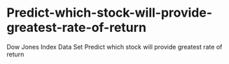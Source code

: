 # Predict-which-stock-will-provide-greatest-rate-of-return
Dow Jones Index Data Set  Predict which stock will provide greatest rate of return

